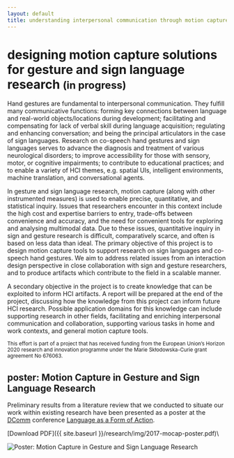 ```yaml
---
layout: default
title: understanding interpersonal communication through motion capture
---
```


# designing motion capture solutions for gesture and sign language research <small>(in progress)</small>

Hand gestures are fundamental to interpersonal communication. They fulfill many communicative functions: forming key connections between language and real-world objects/locations during development; facilitating and compensating for lack of verbal skill during language acquisition; regulating and enhancing conversation; and being the principal articulators in the case of sign languages. Research on co-speech hand gestures and sign languages serves to advance the diagnosis and treatment of various neurological disorders; to improve accessibility for those with sensory, motor, or cognitive impairments; to contribute to educational practices; and to enable a variety of HCI themes, e.g. spatial UIs, intelligent environments, machine translation, and conversational agents.

In gesture and sign language research, motion capture (along with other instrumented measures) is used to enable precise, quantitative, and statistical inquiry. Issues that researchers encounter in this context include the high cost and expertise barriers to entry, trade-offs between convenience and accuracy, and the need for convenient tools for exploring and analysing multimodal data. Due to these issues, quantitative inquiry in sign and gesture research is difficult, comparatively scarce, and often is based on less data than ideal. The primary objective of this project is to design motion capture tools to support research on sign languages and co-speech hand gestures. We aim to address related issues from an interaction design perspective in close collaboration with sign and gesture researchers, and to produce artifacts which contribute to the field in a scalable manner.

A secondary objective in the project is to create knowledge that can be exploited to inform HCI artifacts. A report will be prepared at the end of the project, discussing how the knowledge from this project can inform future HCI research. Possible application domains for this knowledge can include supporting research in other fields, facilitating and enriching interpersonal communication and collaboration, supporting various tasks in home and work contexts, and general motion capture tools.

<small>This effort is part of a project that has received funding from the European Union’s Horizon 2020 research and innovation programme under the Marie Skłodowska-Curie grant agreement No 676063.</small>

## poster: Motion Capture in Gesture and Sign Language Research

<div class="row">
  <div class="col-md-6">
    <p>
      Preliminary results from a literature review that we conducted to situate our work within existing research have been presented as a poster at the <a href="http://www.dcomm.eu/">DComm</a> conference <a href="http://www.dcomm.eu/events/conference-rome-june-2017/">Language as a Form of Action</a>.
    </p>
    <p>
      <i class="fa fa-file-pdf-o" aria-hidden="true"></i> [Download PDF]({{ site.baseurl }}/research/img/2017-mocap-poster.pdf)\
    </p>
  </div>
  <div class="col-md-6">
    <img src="{{ site.baseurl }}/research/img/2017-mocap-poster.png" class="img-responsive" alt="Poster: Motion Capture in Gesture and Sign Language Research">
  </div>
</div>


